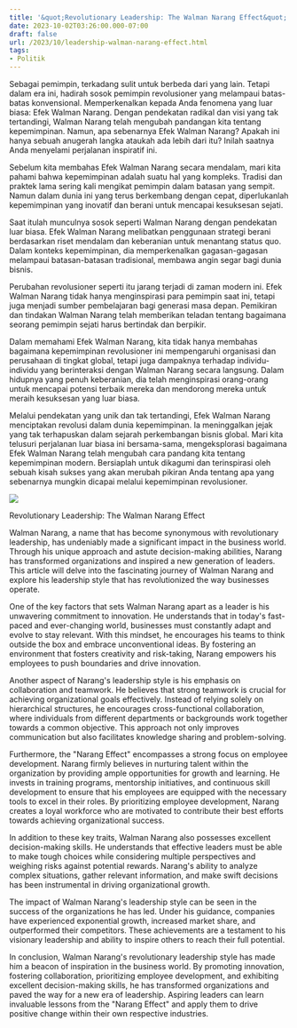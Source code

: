 ```yaml
---
title: '&quot;Revolutionary Leadership: The Walman Narang Effect&quot;'
date: 2023-10-02T03:26:00.000-07:00
draft: false
url: /2023/10/leadership-walman-narang-effect.html
tags: 
- Politik
---
```


  

Sebagai pemimpin, terkadang sulit untuk berbeda dari yang lain. Tetapi dalam era ini, hadirah sosok pemimpin revolusioner yang melampaui batas-batas konvensional. Memperkenalkan kepada Anda fenomena yang luar biasa: Efek Walman Narang. Dengan pendekatan radikal dan visi yang tak tertandingi, Walman Narang telah mengubah pandangan kita tentang kepemimpinan. Namun, apa sebenarnya Efek Walman Narang? Apakah ini hanya sebuah anugerah langka ataukah ada lebih dari itu? Inilah saatnya Anda menyelami perjalanan inspiratif ini.

  

Sebelum kita membahas Efek Walman Narang secara mendalam, mari kita pahami bahwa kepemimpinan adalah suatu hal yang kompleks. Tradisi dan praktek lama sering kali mengikat pemimpin dalam batasan yang sempit. Namun dalam dunia ini yang terus berkembang dengan cepat, diperlukanlah kepemimpinan yang inovatif dan berani untuk mencapai kesuksesan sejati.

  

Saat itulah munculnya sosok seperti Walman Narang dengan pendekatan luar biasa. Efek Walman Narang melibatkan penggunaan strategi berani berdasarkan riset mendalam dan keberanian untuk menantang status quo. Dalam konteks kepemimpinan, dia memperkenalkan gagasan-gagasan melampaui batasan-batasan tradisional, membawa angin segar bagi dunia bisnis.

  

Perubahan revolusioner seperti itu jarang terjadi di zaman modern ini. Efek Walman Narang tidak hanya menginspirasi para pemimpin saat ini, tetapi juga menjadi sumber pembelajaran bagi generasi masa depan. Pemikiran dan tindakan Walman Narang telah memberikan teladan tentang bagaimana seorang pemimpin sejati harus bertindak dan berpikir.

  

Dalam memahami Efek Walman Narang, kita tidak hanya membahas bagaimana kepemimpinan revolusioner ini mempengaruhi organisasi dan perusahaan di tingkat global, tetapi juga dampaknya terhadap individu-individu yang berinteraksi dengan Walman Narang secara langsung. Dalam hidupnya yang penuh keberanian, dia telah menginspirasi orang-orang untuk mencapai potensi terbaik mereka dan mendorong mereka untuk meraih kesuksesan yang luar biasa.

  

Melalui pendekatan yang unik dan tak tertandingi, Efek Walman Narang menciptakan revolusi dalam dunia kepemimpinan. Ia meninggalkan jejak yang tak terhapuskan dalam sejarah perkembangan bisnis global. Mari kita telusuri perjalanan luar biasa ini bersama-sama, mengeksplorasi bagaimana Efek Walman Narang telah mengubah cara pandang kita tentang kepemimpinan modern. Bersiaplah untuk dikagumi dan terinspirasi oleh sebuah kisah sukses yang akan merubah pikiran Anda tentang apa yang sebenarnya mungkin dicapai melalui kepemimpinan revolusioner.

  

![](https://assets.khelnow.com/news/uploads/2020/05/Gagan-Narang.jpg)

  

Revolutionary Leadership: The Walman Narang Effect

  

Walman Narang, a name that has become synonymous with revolutionary leadership, has undeniably made a significant impact in the business world. Through his unique approach and astute decision-making abilities, Narang has transformed organizations and inspired a new generation of leaders. This article will delve into the fascinating journey of Walman Narang and explore his leadership style that has revolutionized the way businesses operate.

  

One of the key factors that sets Walman Narang apart as a leader is his unwavering commitment to innovation. He understands that in today's fast-paced and ever-changing world, businesses must constantly adapt and evolve to stay relevant. With this mindset, he encourages his teams to think outside the box and embrace unconventional ideas. By fostering an environment that fosters creativity and risk-taking, Narang empowers his employees to push boundaries and drive innovation.

  

Another aspect of Narang's leadership style is his emphasis on collaboration and teamwork. He believes that strong teamwork is crucial for achieving organizational goals effectively. Instead of relying solely on hierarchical structures, he encourages cross-functional collaboration, where individuals from different departments or backgrounds work together towards a common objective. This approach not only improves communication but also facilitates knowledge sharing and problem-solving.

  

Furthermore, the "Narang Effect" encompasses a strong focus on employee development. Narang firmly believes in nurturing talent within the organization by providing ample opportunities for growth and learning. He invests in training programs, mentorship initiatives, and continuous skill development to ensure that his employees are equipped with the necessary tools to excel in their roles. By prioritizing employee development, Narang creates a loyal workforce who are motivated to contribute their best efforts towards achieving organizational success.

  

In addition to these key traits, Walman Narang also possesses excellent decision-making skills. He understands that effective leaders must be able to make tough choices while considering multiple perspectives and weighing risks against potential rewards. Narang's ability to analyze complex situations, gather relevant information, and make swift decisions has been instrumental in driving organizational growth.

  

The impact of Walman Narang's leadership style can be seen in the success of the organizations he has led. Under his guidance, companies have experienced exponential growth, increased market share, and outperformed their competitors. These achievements are a testament to his visionary leadership and ability to inspire others to reach their full potential.

  

In conclusion, Walman Narang's revolutionary leadership style has made him a beacon of inspiration in the business world. By promoting innovation, fostering collaboration, prioritizing employee development, and exhibiting excellent decision-making skills, he has transformed organizations and paved the way for a new era of leadership. Aspiring leaders can learn invaluable lessons from the "Narang Effect" and apply them to drive positive change within their own respective industries.